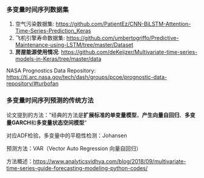 ### 多变量时间序列数据集

1. 空气污染数据集: https://github.com/PatientEz/CNN-BiLSTM-Attention-Time-Series-Prediction_Keras
2. 飞机引擎寿命数据集: https://github.com/umbertogriffo/Predictive-Maintenance-using-LSTM/tree/master/Dataset
3. **房屋能源使用情况**: https://github.com/deKeijzer/Multivariate-time-series-models-in-Keras/tree/master/data

NASA Prognostics Data Repository: https://ti.arc.nasa.gov/tech/dash/groups/pcoe/prognostic-data-repository/#turbofan



### 多变量时间序列预测的传统方法

[Normalizing Kalman Filtersfor Multivariate Time Series Analysis]: https://proceedings.neurips.cc/paper/2020/file/1f47cef5e38c952f94c5d61726027439-Paper.pdf

论文提到的方法：”经典的方法是**扩展标准的单变量模型**，**产生向量自回归**、**多变量GARCH**和**多变量状态空间模型**“



对应ADF检验，多变量中的平稳性检测：Johansen

预测方法：VAR（Vector Auto Regression 向量自回归）

方法概述：https://www.analyticsvidhya.com/blog/2018/09/multivariate-time-series-guide-forecasting-modeling-python-codes/

